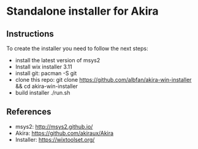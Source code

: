 # Standalone installer for Akira

## Instructions

To create the installer you need to follow the next steps:
 - install the latest version of msys2
 - Install wix installer 3.11
 - install git: pacman -S git
 - clone this repo: git clone https://github.com/albfan/akira-win-installer && cd akira-win-installer
 - build installer ./run.sh <version>

## References

 - msys2: http://msys2.github.io/
 - Akira: https://github.com/akiraux/Akira
 - Installer: https://wixtoolset.org/ 
